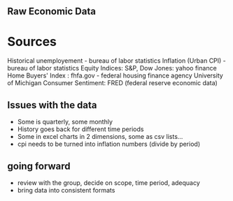 ## Raw Economic Data
# Sources
Historical unemployement - bureau of labor statistics
Inflation (Urban CPI) - bureau of labor statistics
Equity Indices: S&P, Dow Jones: yahoo finance 
Home Buyers' Index : fhfa.gov - federal housing finance agency
University of Michigan Consumer Sentiment: FRED (federal reserve economic data)

## Issues with the data
- Some is quarterly, some monthly
- History goes back for different time periods
- Some in excel charts in 2 dimensions, some as csv lists...
- cpi needs to be turned into inflation numbers (divide by period)

## going forward
- review with the group, decide on scope, time period, adequacy
- bring data into consistent formats
